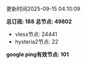 更新时间2025-09-15 04:10:09

**总订阅: 188**
**总节点: 49802**
- vless节点: 24441
- hysteria2节点: 22

**google ping有效节点: 101**
